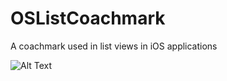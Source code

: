 # OSListCoachmark

A coachmark used in list views in iOS applications



![Alt Text](https://github.com/AamirAnwar/OSListCoachmark/blob/master/Docs/images/demo.gif)
